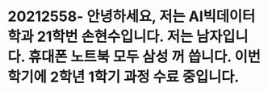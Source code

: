 # 20212558- 안녕하세요, 저는 AI빅데이터학과 21학번 손현수입니다. 저는 남자입니다. 휴대폰 노트북 모두 삼성 꺼 씁니다. 이번학기에 2학년 1학기 과정 수료 중입니다.
